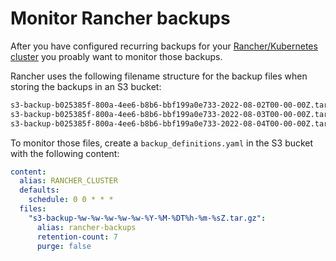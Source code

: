# Monitor Rancher backups
After you have configured recurring backups for your [Rancher/Kubernetes cluster](https://rancher.com/docs/rancher/v2.6/en/backups/back-up-rancher/) you proably want to monitor those backups.

Rancher uses the following filename structure for the backup files when storing the backups in an S3 bucket:

```bash
s3-backup-b025385f-800a-4ee6-b8b6-bbf199a0e733-2022-08-02T00-00-00Z.tar.gz	
s3-backup-b025385f-800a-4ee6-b8b6-bbf199a0e733-2022-08-03T00-00-00Z.tar.gz	
s3-backup-b025385f-800a-4ee6-b8b6-bbf199a0e733-2022-08-04T00-00-00Z.tar.gz	
```

To monitor those files, create a `backup_definitions.yaml` in the S3 bucket with the following content:

```yaml
content:
  alias: RANCHER_CLUSTER
  defaults:
    schedule: 0 0 * * *
  files:
    "s3-backup-%w-%w-%w-%w-%w-%Y-%M-%DT%h-%m-%sZ.tar.gz":
      alias: rancher-backups
      retention-count: 7
      purge: false
```